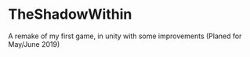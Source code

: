 # TheShadowWithin
A remake of my first game, in unity with some improvements (Planed for May/June 2019)
